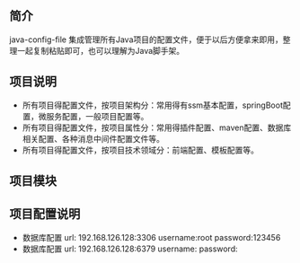## 简介
java-config-file 集成管理所有Java项目的配置文件，便于以后方便拿来即用，整理一起复制粘贴即可，也可以理解为Java脚手架。

## 项目说明

- 所有项目得配置文件，按项目架构分：常用得有ssm基本配置，springBoot配置，微服务配置，一般项目配置等。
- 所有项目得配置文件，按项目属性分：常用得插件配置、maven配置、数据库相关配置、各种消息中间件配置文件等。
- 所有项目得配置文件，按项目技术领域分：前端配置、模板配置等。

## 项目模块

## 项目配置说明
- 数据库配置
  url: 192.168.126.128:3306
  username:root
  password:123456
- 数据库配置
  url: 192.168.126.128:6379
  username:
  password:
    